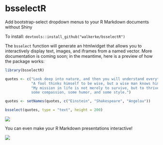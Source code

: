 # bsselectR
Add bootstrap-select dropdown menus to your R Markdown documents without Shiny

To install: `devtools::install_github("walkerke/bsselectR")`

The `bsselect` function will generate an htmlwidget that allows you to interactively display text, images, and iframes from a named vector.  More documentation is coming soon; in the meantime, here is a preview of how the package works:  

```r
library(bsselectR)

quotes <- c("Look deep into nature, and then you will understand everything better.", 
            "A fool thinks himself to be wise, but a wise man knows himself to be a fool.", 
            "My mission in life is not merely to survive, but to thrive; and to do so with some passion, 
            some compassion, some humor, and some style.")

quotes <- setNames(quotes, c("Einstein", "Shakespeare", "Angelou"))

bsselect(quotes, type = "text", height = 200)
```

<img src="https://dl.dropbox.com/s/87t1jlbqphhj7or/quotes.gif">

You can even make your R Markdown presentations interactive!

<img src="https://dl.dropbox.com/s/a29672wl9f6m1uu/bikeshare1.gif">
